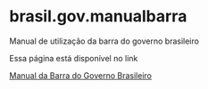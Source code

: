 brasil.gov.manualbarra
======================

Manual de utilização da barra do governo brasileiro


Essa página está disponível no link

[Manual da Barra do Governo Brasileiro](http://epwg.governoeletronico.gov.br/barra/)
